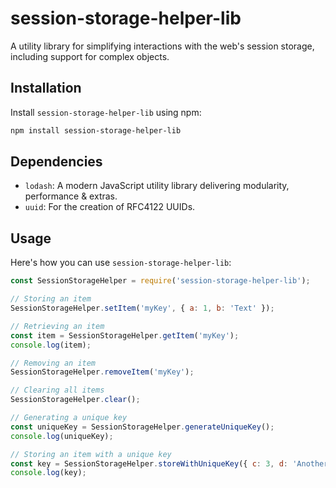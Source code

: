 # session-storage-helper-lib

A utility library for simplifying interactions with the web's session storage, including support for complex objects.

## Installation

Install `session-storage-helper-lib` using npm:

```bash
npm install session-storage-helper-lib
```

## Dependencies

- `lodash`: A modern JavaScript utility library delivering modularity, performance & extras.
- `uuid`: For the creation of RFC4122 UUIDs.

## Usage

Here's how you can use `session-storage-helper-lib`:

```javascript
const SessionStorageHelper = require('session-storage-helper-lib');

// Storing an item
SessionStorageHelper.setItem('myKey', { a: 1, b: 'Text' });

// Retrieving an item
const item = SessionStorageHelper.getItem('myKey');
console.log(item);

// Removing an item
SessionStorageHelper.removeItem('myKey');

// Clearing all items
SessionStorageHelper.clear();

// Generating a unique key
const uniqueKey = SessionStorageHelper.generateUniqueKey();
console.log(uniqueKey);

// Storing an item with a unique key
const key = SessionStorageHelper.storeWithUniqueKey({ c: 3, d: 'Another Text' });
console.log(key);
```
